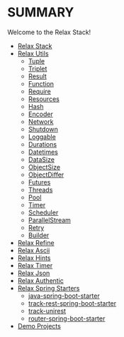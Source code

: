# SUMMARY

Welcome to the Relax Stack!

- [Relax Stack](WELCOME.md)
- [Relax Utils](relax-utils/README.md)
  - [Tuple](relax-utils/tuple.md)
  - [Triplet](relax-utils/triple.md)
  - [Result](relax-utils/result.md)
  - [Function](relax-utils/function.md)
  - [Require](relax-utils/require.md)
  - [Resources](relax-utils/resources.md)
  - [Hash](relax-utils/hash.md)
  - [Encoder](relax-utils/encoder.md)
  - [Network](relax-utils/network.md)
  - [Shutdown](relax-utils/shutdown.md)
  - [Loggable](relax-utils/loggable.md)
  - [Durations](relax-utils/durations.md)
  - [Datetimes](relax-utils/datetimes.md)
  - [DataSize](relax-utils/datasize.md)
  - [ObjectSize](relax-utils/objectsize.md)
  - [ObjectDiffer](relax-utils/differ.md)
  - [Futures](relax-utils/futures.md)
  - [Threads](relax-utils/threads.md)
  - [Pool](relax-utils/pool.md)
  - [Timer](relax-utils/timer.md)
  - [Scheduler](relax-utils/scheduler.md)
  - [ParallelStream](relax-utils/parallel-stream.md)
  - [Retry](relax-utils/retry.md)
  - [Builder](relax-utils/builder.md)
- [Relax Refine](relax-refine/README.md)
- [Relax Ascii]()
- [Relax Hints]()
- [Relax Timer]()
- [Relax Json]()
- [Relax Authentic]()
- [Relax Spring Starters](relax-spring-starters/README.md)
  - [java-spring-boot-starter](relax-spring-starters/java-spring-boot-starter.md)
  - [track-rest-spring-boot-starter](relax-spring-starters/track-rest-spring-boot-starter.md)
  - [track-unirest](relax-spring-starters/track-unirest.md)
  - [router-spring-boot-starter](relax-spring-starters/router-spring-boot-starter.md)
- [Demo Projects](demos/README.md)

